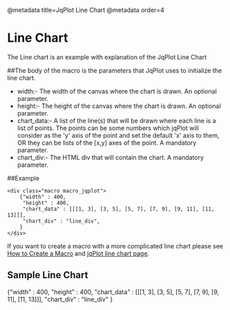 @metadata title=JqPlot Line Chart
@metadata order=4

[line chart]:http://www.jqplot.com/tests/coretests.php
[createmacro]: /pylabsdoc/#/alkiradocs/Macros_HOWTO

# Line Chart

The Line chart is an example with explanation of the JqPlot Line Chart


##The body of the macro is the parameters that JqPlot uses to initialize the line chart.

* width:- The width of the canvas where the chart is drawn. An optional parameter.  
* height:- The height of the canvas where the chart is drawn. An optional parameter.  
* chart_data:- A list of the line(s) that will be drawn where each line is a list of points. The points can be some numbers which jqPlot will consider as the 'y' axis of the point and set the default 'x' axis to them, OR they can be lists of the [x,y] axes of the point.
  A mandatory parameter.  
* chart_div:- The HTML div that will contain the chart. A mandatory parameter.  


##Example

    <div class="macro macro_jqplot">
        {"width" : 400,
         "height" : 400,
         "chart_data" : [[[1, 3], [3, 5], [5, 7], [7, 9], [9, 11], [11, 13]]],
         "chart_div" : "line_div",
        }
    </div>
    
If you want to create a macro with a more complicated line chart please see [How to Create a Macro][createmacro] and [jqPlot line chart page][line chart].


## Sample Line Chart

<div class="macro macro_jqplot">
{"width" : 400,
 "height" : 400,
 "chart_data" : [[[1, 3], [3, 5], [5, 7], [7, 9], [9, 11], [11, 13]]],
 "chart_div" : "line_div"
}
</div>